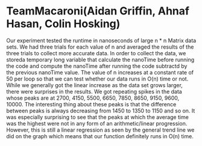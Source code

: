 # TeamMacaroni(Aidan Griffin, Ahnaf Hasan, Colin Hosking)


Our experiment tested the runtime in nanoseconds of large n * n Matrix data sets. We had three trials for each value of n and averaged the results of the three trials to collect more accurate data. In order to collect the data, we storeda temporary long variable that calculate the nanoTime before running the code and compute the nanoTime after running the code subtractd by the previous nanoTime value. The value of n increases at a constant rate of 50 per loop so that we can test whether our data runs in O(n) time or not. While we generally got the linear increase as the data set grows larger, there were surprises in the results. We got repeating spikes in the data whose peaks are at 2700, 4150, 5500, 6650, 7850, 8650, 9150, 9600, 10000. The interesting thing about these peaks is that the difference between peaks is always decreasing from 1450 to 1350 to 1150 and so on. It was especially surprising to see that the peaks at which the average time was the highest were not in any form of an arithmetic/linear progression. However, this is still a linear regression as seen by the general trend line we did on the graph which means that our function definitely runs in O(n) time.
